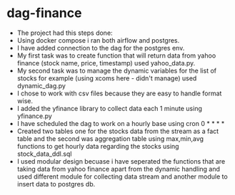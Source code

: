# dag-finance
- The project had this steps done:
- Using docker compose i ran both airflow and postgres.
- I have added connection to the dag for the postgres env.
- My first task was to create function that will return data from yahoo finance (stock name, price, timestamp) used yahoo_data.py.
- My second task was to manage the dynamic variables for the list of stocks for example (using xcoms here - didn't manage) used  dynamic_dag.py
- I chose to work with csv files because they are easy to handle format wise.
- I added the yfinance library to collect data each 1 minute using yfinance.py
- I have scheduled the dag to work on a hourly base using cron 0 * * * *
- Created two tables one for the stocks data from the stream as a fact table and the second was aggregation table using max,min,avg functions to get hourly data regarding the stocks using stock_data_ddl.sql
- I used modular design becuase i have seperated the functions that are taking data from yahoo finance apart from the dynamic handling and used different module for collecting data stream and another module to insert data to postgres db.
